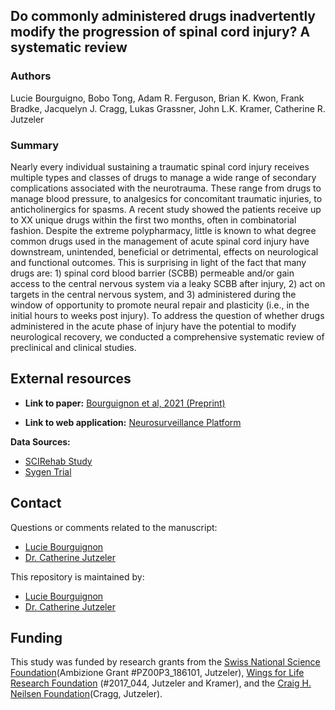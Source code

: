 ## Do commonly administered drugs inadvertently modify the progression of spinal cord injury? A systematic review 

### Authors
Lucie Bourguigno, Bobo Tong, Adam R. Ferguson, Brian K. Kwon, Frank Bradke, Jacquelyn J. Cragg, Lukas Grassner, John L.K. Kramer, Catherine R. Jutzeler

### Summary
Nearly every individual sustaining a traumatic spinal cord injury receives multiple types and classes of drugs to manage a wide range of secondary complications associated with the neurotrauma. These range from drugs to manage blood pressure, to analgesics for concomitant traumatic injuries, to anticholinergics for spasms. A recent study showed the patients receive up to XX unique drugs within the first two months, often in combinatorial fashion. Despite the extreme polypharmacy, little is known to what degree common drugs used in the management of acute spinal cord injury have downstream, unintended, beneficial or detrimental, effects on neurological and functional outcomes. 
This is surprising in light of the fact that many drugs are: 1) spinal cord blood barrier (SCBB) permeable and/or gain access to the central nervous system via a leaky SCBB after injury, 2) act on targets in the central nervous system, and 3) administered during the window of opportunity to promote neural repair and plasticity (i.e., in the initial hours to weeks post injury).
To address the question of whether drugs administered in the acute phase of injury have the potential to modify neurological recovery, we conducted a comprehensive systematic review of preclinical and clinical studies.


## External resources
* **Link to paper:** [Bourguignon et al, 2021 (Preprint)](https://www.google.com/)

* **Link to web application:** [Neurosurveillance Platform](https://jutzelec.shinyapps.io/neurosurveillance/)

**Data Sources:**
* [SCIRehab Study](https://www.icpsr.umich.edu/web/ADDEP/studies/36724)
* [Sygen Trial](https://journals.lww.com/spinejournal/Fulltext/2001/12151/The_Sygen__Multicenter_Acute_Spinal_Cord_Injury.15.aspx)

## Contact
Questions or comments related to the manuscript:
* [Lucie Bourguignon](mailto:lucie.Bourguignon@bsse.ethz.ch?subject=[GitHub]%20Source%20Han%20Sans)
* [Dr. Catherine Jutzeler](mailto:catherine.jutzeler@bsse.ethz.ch?subject=[GitHub]%20Source%20Han%20Sans)


This repository is maintained by:
* [Lucie Bourguignon](https://github.com/lbourguignon)
* [Dr. Catherine Jutzeler](https://github.com/jutzca)

## Funding

This study was funded by research grants from the [Swiss National Science Foundation](http://p3.snf.ch/project-186101)(Ambizione Grant #PZ00P3_186101, Jutzeler), [Wings for Life Research Foundation](https://www.wingsforlife.com/de/forschung/) (#2017_044, Jutzeler and Kramer), and the [Craig H. Neilsen Foundation](https://chnfoundation.org/)(Cragg, Jutzeler). 
